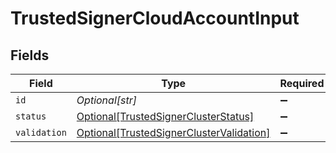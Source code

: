 # TrustedSignerCloudAccountInput


## Fields

| Field                                                                                             | Type                                                                                              | Required                                                                                          | Description                                                                                       |
| ------------------------------------------------------------------------------------------------- | ------------------------------------------------------------------------------------------------- | ------------------------------------------------------------------------------------------------- | ------------------------------------------------------------------------------------------------- |
| `id`                                                                                              | *Optional[str]*                                                                                   | :heavy_minus_sign:                                                                                | N/A                                                                                               |
| `status`                                                                                          | [Optional[TrustedSignerClusterStatus]](../../models/shared/trustedsignerclusterstatus.md)         | :heavy_minus_sign:                                                                                | N/A                                                                                               |
| `validation`                                                                                      | [Optional[TrustedSignerClusterValidation]](../../models/shared/trustedsignerclustervalidation.md) | :heavy_minus_sign:                                                                                | N/A                                                                                               |